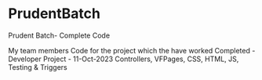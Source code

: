 # PrudentBatch
Prudent Batch- Complete Code

My team members Code for the project which the have worked
Completed -  Developer Project - 11-Oct-2023
Controllers, VFPages, CSS, HTML, JS, Testing & Triggers

